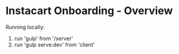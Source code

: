 # Instacart Onboarding - Overview

Running locally:

1. run 'gulp' from '/server'
2. run 'gulp serve:dev' from 'client'
